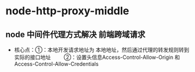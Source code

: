 # node-http-proxy-middle

## node 中间件代理方式解决 前端跨域请求
- 核心点：①：本地开发请求地址为 本地地址，然后通过代理的转发规则转到实际的接口地址
         
         ②：设置头信息Access-Control-Allow-Origin 和 Access-Control-Allow-Credentials
         
